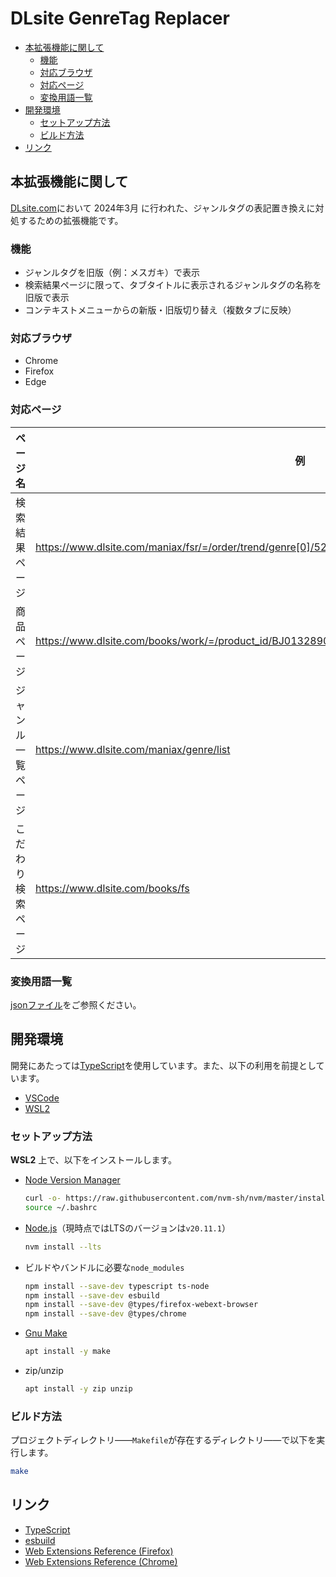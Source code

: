 # DLsite GenreTag Replacer <!-- omit in toc -->

- [本拡張機能に関して](#本拡張機能に関して)
  - [機能](#機能)
  - [対応ブラウザ](#対応ブラウザ)
  - [対応ページ](#対応ページ)
  - [変換用語一覧](#変換用語一覧)
- [開発環境](#開発環境)
  - [セットアップ方法](#セットアップ方法)
  - [ビルド方法](#ビルド方法)
- [リンク](#リンク)

## 本拡張機能に関して

[DLsite.com](https://www.dlsite.com/index.html)において 2024年3月 に行われた、ジャンルタグの表記置き換えに対処するための拡張機能です。

### 機能

- ジャンルタグを旧版（例：メスガキ）で表示
- 検索結果ページに限って、タブタイトルに表示されるジャンルタグの名称を旧版で表示
- コンテキストメニューからの新版・旧版切り替え（複数タブに反映）

### 対応ブラウザ

- Chrome
- Firefox
- Edge

### 対応ページ

| ページ名 | 例 |
| --- | --- |
| 検索結果ページ | <https://www.dlsite.com/maniax/fsr/=/order/trend/genre[0]/525/options[0]/JPN/options[1]/NM/from/work.genre> |
| 商品ページ | <https://www.dlsite.com/books/work/=/product_id/BJ01328905.html> |
| ジャンル一覧ページ | <https://www.dlsite.com/maniax/genre/list> |
| こだわり検索ページ | <https://www.dlsite.com/books/fs> |

### 変換用語一覧

[jsonファイル](./assets/genre-word-conversion-map.json)をご参照ください。

## 開発環境

開発にあたっては[TypeScript](https://www.typescriptlang.org/)を使用しています。また、以下の利用を前提としています。

- [VSCode](https://code.visualstudio.com/)
- [WSL2](https://learn.microsoft.com/en-us/windows/wsl/install)

### セットアップ方法

**WSL2** 上で、以下をインストールします。

- [Node Version Manager](https://github.com/nvm-sh/nvm)

    ```sh
    curl -o- https://raw.githubusercontent.com/nvm-sh/nvm/master/install.sh | bash
    source ~/.bashrc
    ```

- [Node.js](https://nodejs.org/en)（現時点ではLTSのバージョンは`v20.11.1`）

    ```sh
    nvm install --lts
    ```

- ビルドやバンドルに必要な`node_modules`

    ```sh
    npm install --save-dev typescript ts-node
    npm install --save-dev esbuild
    npm install --save-dev @types/firefox-webext-browser
    npm install --save-dev @types/chrome
    ```

- [Gnu Make](https://www.gnu.org/software/make/)

    ```sh
    apt install -y make
    ```

- zip/unzip

  ```sh
  apt install -y zip unzip
  ```

### ビルド方法

プロジェクトディレクトリ――`Makefile`が存在するディレクトリ――で以下を実行します。

```sh
make
```

## リンク

- [TypeScript](https://www.typescriptlang.org/)
- [esbuild](https://esbuild.github.io/)
- [Web Extensions Reference (Firefox)](https://developer.mozilla.org/en-US/docs/Mozilla/Add-ons/WebExtensions)
- [Web Extensions Reference (Chrome)](https://developer.chrome.com/docs/extensions/reference)
